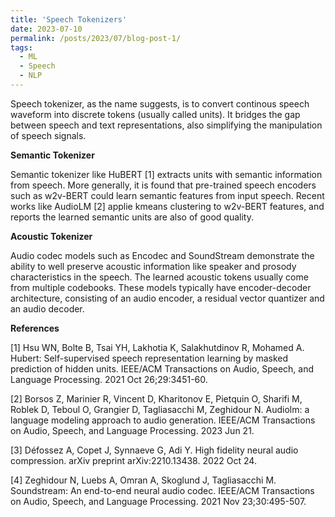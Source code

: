 ```yaml
---
title: 'Speech Tokenizers'
date: 2023-07-10
permalink: /posts/2023/07/blog-post-1/
tags:
  - ML
  - Speech
  - NLP
---
```



Speech tokenizer, as the name suggests, is to convert continous speech waveform into discrete tokens (usually called units).
It bridges the gap between speech and text representations, also simplifying the manipulation of speech signals.


**Semantic Tokenizer**

Semantic tokenizer like HuBERT [1] extracts units with semantic information from speech. More generally, it is found that pre-trained speech encoders such as w2v-BERT could learn semantic features from input speech. 
Recent works like AudioLM [2] applie kmeans clustering to w2v-BERT features, and reports the learned semantic units are also of good quality.


**Acoustic Tokenizer**

Audio codec models such as Encodec and SoundStream demonstrate the ability to well preserve acoustic information like speaker and prosody characteristics in the speech. 
The learned acoustic tokens usually come from multiple codebooks. 
These models typically have encoder-decoder architecture, consisting of an audio encoder, a residual vector quantizer and an audio decoder.


**References**

[1] Hsu WN, Bolte B, Tsai YH, Lakhotia K, Salakhutdinov R, Mohamed A. Hubert: Self-supervised speech representation learning by masked prediction of hidden units. IEEE/ACM Transactions on Audio, Speech, and Language Processing. 2021 Oct 26;29:3451-60.

[2] Borsos Z, Marinier R, Vincent D, Kharitonov E, Pietquin O, Sharifi M, Roblek D, Teboul O, Grangier D, Tagliasacchi M, Zeghidour N. Audiolm: a language modeling approach to audio generation. IEEE/ACM Transactions on Audio, Speech, and Language Processing. 2023 Jun 21.

[3] Défossez A, Copet J, Synnaeve G, Adi Y. High fidelity neural audio compression. arXiv preprint arXiv:2210.13438. 2022 Oct 24.

[4] Zeghidour N, Luebs A, Omran A, Skoglund J, Tagliasacchi M. Soundstream: An end-to-end neural audio codec. IEEE/ACM Transactions on Audio, Speech, and Language Processing. 2021 Nov 23;30:495-507.


